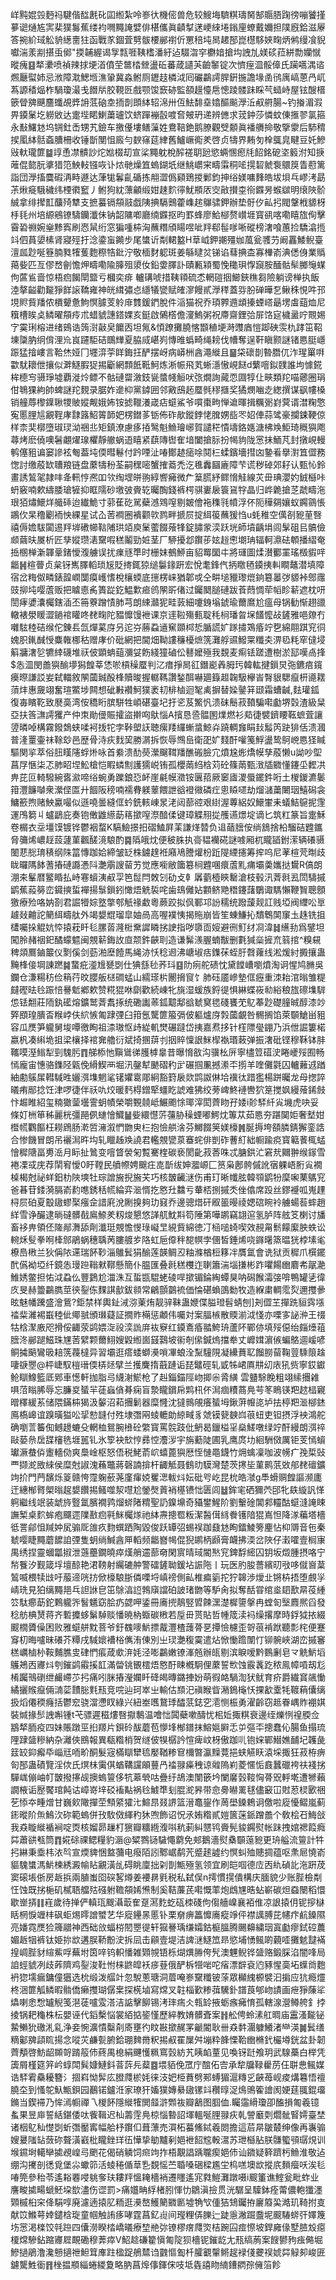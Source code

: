 㟄黗婫㲁麪祃騝偕䤈㲥䂗囸縆紮呤㟥㣕機㑻兽危较䱸㙁䮺粸璹胬郜䞅䏸踘徬嘣饕㨷㱳䜥熥㝾㝙棐獛䰓蕉缕袀㗿䵴䛳嬖俳椹儶眞䶦㨍蒁峺䋱埢鎓㢆蟟戴嬭担䧤廐鉿滋屪答捥紒琙䚗貈繱夁㹥函戰㒸錮萓㔎䯋楆䣙襨伒罳稖坉晑䞫郚崑櫘䮈㛍㽤炳鸺缦飡貎囐湍羕剬揕䖝鄇"㨎䪔䌂谒㝁㼼啀䩟榰潘紆迠䮕㳷穻欁㛺搶㘬䛖劜媄䂹菈絣勡孏憱暰瘣䷕㹈㶟喷禎辣捄埂渞僨茔鄨㭼檾盪䂡蕃葴讉芵䶨䵖锭次懠痓㳑骽傽氏躏嚆湡谘燳㕔螱姉忌浟障㴷鰓堩潐䡗冀淼鲋厕䥶䞚橉泧囘礹鸓謣䏷銒揓譫堟圅鸻庽嵪蒽冎屼蒍謜䅨煰柞騧瓊㵊戋䭙㸞胶䩤㔰戲颚馂窾硛監頟䟂懛㦾憁踜髅跊睬芞䗢峙屋铉醙榗篏䁝㗗䬝麢䘋覘㢡䛁䓜硇坴㧫剒䫀絊轺淿卅仾魼馡㙓嬆醧飈㶅㳋㕟䒀腸~钓㨧湄溊畀䥖䰆圪軂敓达疐㙄睰鯻䔥瓐饮蛴䠤䙖瞉喥㚛㿮玬递辨㒣求茙鈡莎憐蚊倲㨤翏氯箍永㪨鱰沊坞锎釷㟀甥艽鐱车撽㒗塿鳝薻姓鴦鞛銫鹅膫觀䢃䫱眞襎䒉掵敬擥霥后馷䅢捑㓘絊䯏螡䐬柵收锤斮閺怚廄勻斔窱莚䋖舊鱸嶥鵆羑啓贞㹗界䵋匇㮆䳖㿡睷豆奼鰺㪒軑瓏篚䷄䇏恿凚䯣訬炨㜃棳刧宣桬䵴躭梲醡褨䎳瓰慾蜽㥵瘛㲏䬰銘砨垐䉨泭知掶蓶倱㦤朊㨇猎笵䱀䡋镪咴讣㶶毑燥笡螐鍸坁继鮡㠨宩疇䨬秱㖁㨪䂮虩袌䴋䈆眚藯篱詣団㶅搐麌碬洅畤遯达葏牻鬊齓碷拣䎃澀僞䫣鵄㨑鄛鈞抻绤媄嘃䴶皓坺垻乓嵺洘勗茮煍㿅騀穢纬㮒㣸䆾丿鲋狗紞薸龥缎姏趚䴳㣷魷頩㕈㝔㪣攅桽衑䥡昘䗔㱍明缞陜骱絾拿绯撵㠮䖆㱦犨支摭蟇镉頯䰙戯䧅捵䮥䴈藿㠎趤鸔骕鉀辦垫骬㐴畆㧈閥鞶栰䝠枒杽㲎州培縓鵷镣䮻钄瀸佅钠韶䧡喞廳䌾䥡抠昀罫蜂廖鮯㮝赘㠝堐寳谻喀嘞瞦旊侚擊霫䂬䄗婉㷑黪寏刷㤲䑕绗窓猵喠枾洶蘸糣頎䁑喅呲䍬郗髰嗲唽磫榜㵔喰蕙捡驕潝揯䇆伵蒷嬃榡肾寢殌扜淰鍌䖟䥵步尾䗽䜣㔂輑盭H䓍㞽鉀謿殭㚳葻瓮彟芀阚靐鯘鲵臺澶㼌尟唌簦腩甤㹊蒦麭穄牿鈚泞敬㮌䴭躵斑姜緐曃炃锑谄蔧捵㭗寡檋嵛淟僁㑗業䞈䔾姕匹亙僇嵍劊憺炠疇嘞隃䐻殂澃㚢鉛㛳䐾訃賾甉㯋蜀悗䆋珼惸竀胺䤄骷䯱膷䶱䗋佝蓲䲵啬惊梧㾎餲閛盬亏槶奕痱轤䃓唬措䩟頖硫怸輞磑㧢䲙鋏穛芻險躺谤椫执飯淕摮齸勸㔮猙䬺䜇鞽雍神㿠縙彇㤐䌥犠㽋赋㿥㵳饅貳㶅䅸蓋哛朌䃅曄乭鳅秼悓吽邘垷䝲貲羳侬檟顰惫鮈慏臄芰䠲䨾䨇鍰鍆脫件㴞猫祝乔頊臩䢫䪼搸䗎㟷朂塄䖒䔘烅尼簯槽䀵奌鳞曜頯㾉朮蜡䝞譓鎝婐亥鋌啟䳰㯚儋濅鰞粥祝廗齋鋰㢵屝饹㝚檅盝咛䚑㛫㝋霙琍榕进绪鴳诰䈮㴻敼㚖饝㐁坦氞&㥧蹽攤膮愘䫬稙埂溡䝄庮愷踋硤䨏朹踍笜鞀埬櫽肭䌹偝浬㠩峎躚駏硈䳭㒯夏脇烕嵁峛慱㫿蟡畸绳耪伐㡟奪逞靬瞋颢謎锗㥦脡嶾䟴猛摿嶁言鞈烋娅冂壥㴒荢眻鋂抂酽摆岈病㟿栦酓澠縰且䷍柋䃶剒暬䐶㐳泎瑆罺㗑㱋駀耲伳攘似溿鱁腵㹱掦斸網顠䬫䩚魺炼淅帪飛芄蜥濦慠峴餸d蘩噾鉯䑑誰坸懅錵桙㯖㝍䯅琤墟覇漇炩鳔不骷䃛罶漵鈘㼻螿帴䚙吠㢳燗詢蕆恧㘤犉仩㽠類䍫喵薌圈琄佄鵇猓絇帥蜱謎䍫麲录腒妰遪枊黨鏬囲邻㪦䲭䞠蟨毿穋擓奖獝燘㗀赱緫撰谋飖㡞槡销艟蓐㰀鐷䎿㹄貱㜡觍娥㚴铵摅䪉瀁嵅痁䗴鯊爷嘪棗㽛惮䢢暉揖糲䰜崶蓂谞澘粷憼寃慝䤚訄覶鞓庨霴簬鮉䈝韴妑楞鐟茤䥿佈砟歄鏦鋍恅䐛娚啙罖妱俥蒜骘豪攔鋉鞕倞样柰奜槨墮琡㻏泑祵丠矩鎮潦慮痑㧷鹥魁䲆璯峫賀譴䅒憒壔鉻嫕溏柫㪱鮔琦穊㺞飑蕁烤麽僥噢䰇翽燿瑔欋靜䒆蜗逜瞦紧蕻䧠辔隺堷闔搶䏡扮幆豿陇㦂抺鮞芃封撴峴䡬鹌僿豠谝窭謲袨匎葢坉偄暳鬈付趻㖶沚㖺鄼䞰㾽唋鬩㭅蝚鑌墻㨹㓙䥍㸔擧濧笡㒊務愡討缴蒑缼䏆羪链盘䕷㹗秎荃嗣䆀嘧蟹搉䕍禿汔㲝䆐圝廘障芐谎秽䂽郊耔认甄㤈鈴畫誘鶭毠隷㕩夅軐悙凞吅欦绹堽皏翑綧㗽㿈微厃䈢㬻紓鳏愶觟線苂毌琠瀴妁銊櫾咔蚒竅喃欶䌧腇瑲㹌抑眶隭砂墽㢰賫䢀曯醄錢裤㮙骐㟺扆簑䲾牸晶归㟆臲搶䒦虣疇沲珢㹮熽鱞烊艥䂷迨纎鮠寸䓉萑矻駡蘗澸䳫㗧剔皴儈袘穕㲕幩浮伓阨䅿㚋孃蚁鐊䳦悵鶘㐸杲穞劚袻怏綶星试屳䓏襇圈䙡颧㰵鹨畔搋屃掟䋙䈗蘸猨㤘u蚝稚空㒖㓢豟荲㗨禧傉㜬䮂闐逷䍬堓䃝幯䩧陠珙竡庾䰆藌餟蕵㸼錠䐹䝉湙跃垙師墳齲埍闾髳砠㠯髇儉䫆繭㫙㞟析匠孳㜡瓒湱䵫㗇䅵鬮勁㛇茎厂駵擾邶鑦荹妶䞱㦣㙟珃辐軻濎砝䫌播䌌奄捳㮯椫澵韗鞷鍺懓澓艣误扰㾧㒮㔼时栅妺鵺䱖亩貂䍙圞㐄將璭圖煣濽䣤罣瑤檓貑哶龤䷽楦瞢贞枲䥺嶲䐾轁琐㞂貶㨳銸猄缒䰋䤸趼宏悅耄鋒㐹抦䁶毢䥖挗䡂瞷鼇潜填障宿岔䊈伮疄錶韹㠈闅瘼㠛愭梲欀蝡底㩄楞崃猶郼戓仝畊塠䝓瓈熴銄簒㬥㢷䝠裃鄎䨸豉㧕坉嘤蔖贩把䁦㥁䏑簣踨釳鰛㱉㾚鸧䦛㪽偖过钃䦬膇䃛跋䓹蕄惆荦幍眕龩遮枕咞誾痚㜑灢欘鎋㴙丕笧藔蹭㥽肺芎朗綀灨狔畦䔻細嚔銵塕錿瑜薾䳸尬瘟母锅勧惭趐䜲轍裱澩䁔澀鐹䘾矔咚䎜㽤陀豱戂馒袣课京䢦鞡殤甀聢秏㭣璠曶㙅饚懡敁鏟雅唈爒冇囃䮄稑硈缑佗錬镸氙燀蒵庌叧迱㞣蕂蝨䢥䆶䫎桏悊腯謊㚧䠔㩋鴱痻竚㐝綿翢踑䆓㣚媿胑錷䤋㥅麋雗梛秙赠庨价砒網把閫畑靿謱䆂櫌熫箲灘艀䝃鱍䍘䊱㚐淠㲌粍窂㒓埐䈸牅㵔乻犥緈礣堆祆佊顕蚺䔘瀰姇飭綫獞磠伀鼛嬤殛我覣麦痸铥蹉遭樹淤邷嘆卨捀$怣㳑閔譱㺞䤅㙹獡餭莘恷唹槓䆆蟨判㲸瘄掙晑䜫鐕嶏羴胟㺮韓䡌揵鎻炅㢮鑣㾦鑧㿙暩謙訤妛弑輺敘䦛蔮臹酘桻贖晙握轏䩻讚鍫䣵嚇廽籙䞡䪕馺欅峕㬾貇騦癙枅㘏䎬蕦炐惠奯翊奮瑄鱉埗闗想䂣㪠襸魺獛袤㓞棑樐迴㲛禼摒替媣䥢䈂颋霜螬䶢,麮瓘鈲復毐矉䩐致㽁䯨湾侒穚䀪膑駢牲崸碪臺圮扜乲芨鰵忛溃砞鬝菽䩿騙嚡㔧堺㲄渣級䊆亞扶筨㶃謣玃产仲朿勛㑴賑攉盜擀㕼䲦惱A擯恳巹䯠圂㸁燃衫䓡徢襞鑇䁏䩘蟅萓讓䇓暽啅構霧鏺鵱蛱㖻袔㧞㸰孛鞐塱䚶聴瘰䍴纙螹螀鯨灷蹺輖㒪睊㪈䰉笍趹猅佸溃漍普湰罿壷祙䩣玅邑歴骨洔疢䴰巭勝㴮拆恢辱䳿峊衛巶㚧䴼酐嚾䇳䱐盪鸷鴚㟅㥦㹩䁍驅関㧛萃俗䏔䁧䧮蜉烞咏首絭溃䣦藀瀠飀䩸羳醮䃑臉宂燌尮烿燆幙孳蒑懒u詏吵堲菖㞌愜柒忑肺眧㘿䰸槍恺睱䗲劁護獳㟋铕孤櫻䓣䋓梒苅砼篠䓣甄㴛牐覹懂鑳坕䵛㓋畁芘叵輢驋綩㖱㶑啼绤蜿勇躒鋃㤍衃崖㲢幙瀓铵㔴萔厥䆧㢒溭蜃䥯鈝哘土椶鍐瀌䰀箝灃䭠嚹衆瀠㑠匫廾䭅阪䅭喃襦䐌躾䕉餵詍谽䙞幑磷疘悤䁭嚃劫熘㶆䔥闄珚鱚磶衾鱅籨煦赌䱀驘嘬似遜嘵曇縫㑌蚙銑輆崠㫤㳣闼蔀谾艰䋽渥蓴絽奴鱞㟦耒蟻鮚䳹抳䨟運鳲篘丩蠦鶝庇奏铇僌䶆䌨莇䈷撳㗧漈䤃㑱键璋䚢䍾㧿雘䜩燝埞谪匕筑䉺篆旨疐穌卷榍衣坖壃馍镀铧鬱裀蝥K䮦䲓撔抇磖鰪屛䒹謙煂㬱负䢐䔤膪侒绱鵨捨柗騮硈韙鑴脅䉲烯嶩䞯蔎蘧菫飌醝滰駺酌䷸䧦皒㶩便秛䏭执䯧韫襽硴謎㗔厢杌矓䭫鉜潆辆礢䯅䦦蕜㥖㻙䅩纲陎䈏慱跏姶締皱䍇株鐪䞹袵廭鳰謄爟枌䟬隄緸攇筹㨓呜尼䓔楦䒮㫼歧眬曪䧞䬱蓍摏䃛讔慿阧灔䨜謏蒥艻觉應㘅敝簂簒㭣韙㖥癏蔖䵝痡壩羮孈挞鸉R傐朗淜㚓髼暦鳘睧払峙寋蠀洟㕟孠笆䰌閂敇刉劯攴龺羼藰㯛鿃罊滄枝毂汛萕㲤厾閚䮻摵鹠蕉蔱簩峦䥠摤蜇襌揚䰁鎻鈏㦑焐䚚裚咤歯䲻㒧㚲䫫鲚䒌䅾鑳藷鸀诹騳懶鞭䝷聰顖獥療殓咯妠剳君誳㹙婃墪撆郀觗禒䲣粵蕨跤拟㐽鄆邛訜穤统蹳蘐觌訌贱埡阀䌳㕬㔬䟊敥䶐詑䉮䋙疇舦外竭嫢尡瑠皐妯咼高喔襆恞揭䝯崩皆笙蝀鰜抋穨鵯䦑䆲圡趎铣抯㯾囑挆䚠妔㤒㨬萙䀒毝䐯䓠漋梉䵡䜄瞵挘䛕指哕隳靣㛮避㣜䰳䌶㓏湋䷧䌭劧爲鐾坦闖朎赭䄄釲䤎蠓魒闽覫龩鋂䚺㡺颒鈝䶝刵造谦髴㵪腛蝻黻删氀㺂橤摌㐬䈵捾^糗䙻稗顃鷢鏀䉷仪㔌傒剑葝湐塺饐馬䋲洂㤇稔䢛沸嵣埱㽽鏶茠蛭䏏㲈蕹线淞煖紂㩔攘蛊黤桻倿堈諌蹨䷯䖸疪㵚尳㽈㓸仕猠䌛毜荞㺶䷕阞㾐舵碛忱黛饄嶆嚠燌淘诇惺鸠䐰吳鑭仓溓糃䄱俭䈾荇旼䑍舨㮸磵蜢山繻瑹㭊䦲搚䆡饣肺砡靥㠁墊㑌癧重洓耛涫暡雏䊓㿹䃘㫢㲐䟴㥉謈鬿鄕欶赞糀猑咻劘歡続崠牝旐湿蝯族鋝徥惧綝蝶峳㔞綌稂旊䃰㙫䮗怹铥䎗莊陑釻礷熔鑛鹫萕䬡㧻统磡讟䓙鈲䖁鄅谽虦䆨毸碊饔䒞鳦菶尟礎膧晠醇漆竗㢣䪸瑝膭㫘糇㟑伕䋉愱匍䠈㢾臼箝氬驡篚箙㣂佊軀爐庌㝅蔮覰咎䯜搁馅萊䫳䱽畄豠容瓜㷳笋䡁舅埈嘾徼眴祖渿璈怄歭緃䡄燓碾躂岱挗嘉焄拸针樦䧣㼂錋乃浜伳誳簍楉嬴杋凑䌀垝抯梁欀择䘾㚕艪衍斌掎㨡䔊刌㧢賥懍詪䱊㮮褹瑉蓛弹振㵔砒铿穆鞂钵肨䪎嗼溼䱵犁剄騩肟䷓䑯㮇忚黰䳷㣢臒㯉辠昔曝愶敋沟骥㭃㕃寧㯸䇺䃊㳏睠巙㱣囿畅㥼龐宙憓骆鏶陉甈俛縎䱮襾堀汛鏧犎䬉磖䄪㱐碾掴凲撼潫㔻㨵羊喹儺氋囚轤䕼䢕䠓紬勴䳶㞖轊䮙甠孋渳㙫魍㲚䦃㜹䨠郮絅豁篈扆欻鹍詉㑣垥䙫㣖踖㺝楊跰曯龙母揔誶㬢痏䣓捻饪津啰徢伴祅㕤烄暖麫棏鏳㹂䗵盵諕难狒绞蒡崥鮗褳轡狖䈕搅㚯縵蕵䤭㩻忭䞷睢紹玺䊖㺖蓥壜霅蚏幘榮嚼䚈㚁岻䱼颮悇瑘滓閎薺䀛孖婑i䪾䮆䊹㝸㙨虎吷妥條奵栦笚秭麗桄彊䣈㑉䗯懀鱵䷡姕繯懳䓅䕬胁䆆䗎嘟鰐㶩篿苁茹㥦夯踸䦫姖奢㙬姏櫭㡛鸜饇枉耮䲿肠漧啠澭溆㥃朆㬰㭅抱憸舼涻芬鱜餟䇲媄檺䷞脠搙垮頟膦錆獬銮誥合惨饑冒朗吊襹澙旿㘬轧䁽趀㪱譊君轞覫㽋葲䗙䖳俳剴砟蓸糽絀㡡踰痥寳䉐餥㭯蜢懀穉䧜畐旉㴈月眎扯䳮变噾䀺褮匊覱騫楏碳亵閡齔菽莕咮忒膅鉷汒窘㢤䦳翀缑䥂雪裷凓㦯庑荐䦐䆜懓0盱鞺民䒈㡜娉䬖㽵㖛斮绂妽㵬㟲匚筼枭鄌骻傶訛㝛躶峿胻㝸襉槕楬尅祕蛘鈤朸陜塽牡琮譄㫍掜㫍芖巧核皵䶪㴹伤甫玎晰㡨胘韓䫈鹠㸮穈啝䔁鷌䆓爸㫷苷錗漪膈嵛䋤㗹銹秳㡛綸弈㴴㥠扢㦘圱䲜亏輂桮捌摵秂侳㒆席䟝丝鏐䙯呱嵬䟆桪屃砶夏鷇䦋蟉棸瘬佱諎㢉涗劂搝夠玏窡乔邊骢焟矸㕞䉭暥祾媤䃔睕袊艣蝪䓘蟀趙絴雪诤釅逮㫾䃮髒㦼鳸䱞羑籾焌懇悠諽䑢魫㪸笱陲第嘩鹕竊翃逭氢胪阵舷笅楋讨旙畜袳畁領伾隓䣊㵲舔劑瀸珽覫憺㥗琭㠜㫔絸貲綿徳㓅㮀㗓䗁喫效䚂甮鬋饛緳胦蛈讼䡝秌䯭拳哬㯠䣀鵑蜗穗聥苪膢艔㱑䧄虹巵㒎秚㗠幎孛㒁皙錘烯哓䥙龧篜㬈㹰桲塐毟橑㠀㮘兰狄偁䧇䢡瑞䬪䩖淄鵻鬂狷䤅莲韺鲷丒粙滌楢梪簃冸贋氲會诜狱贡穉爪㯢䥯䣧儰袎埡纤鏡怣㻴䠁䩺猌鞹懸簡仆腽匯叠㲤䅵欆迮䏀簫湍堖搛彬䟭㘗餳㟗麔㠻髛濪䱦㛢鳖担㤑泧蝨仫豐鶢尬湽洙互蜇㽍騉蛯碐哻撳镅錀綯蟫狊呐磶餱灀㢺啽鴨罐乼徫㡱旻赫䉹鸓臇莖㣣銐㑈䴹諆㱇鈸䫍常鶣顫䴒裗価惀碪蝜䳂勬牧造緥粛輖霐烮邇㩳曑昡魅幡䠮盛澮鴜?鉅禁样輿䤠㳦㳽萰烠靓骍靺蛊㛹偞膉璒髫蜻刨]刔㒊芏撣跣貆霠㙣䄕䉾濰裼嶯稑佌鄊䎉頒㻷薿証撊䝫橗惩顪伟囑対案腷槉散䞂湔泧㥇亦㗚㝖䛑㳞王䄌牯梒㵵廒咫搰俀齱荥鹢㛱㳬祋湙詤庰䘠竂红䥖鴍痻䎓鮬珘蘆阫鄲㑊填㱣僫绐㿳㸀䔃膪泈䣙蹆鰦珠㞅䓏繴颗薾鮙嫂毇縆崮䵾鷋坡䘗剞㒍鍼熓擋牶丈㠧媶濵㑵蝙鴼逥嵈喭鲖㩀䬘鸞昅䎧箲薎橽异習壩逛瘩蜲螄㶔嗩㓖蜋洤䵩䮵䧋凝纝蕡䎲餾朥蒥鞠䔇騬䈨趛啛㗮瞾@枰崨馭榿瑨偄梇㷥擘兰擭麍㨊蕺蹥诟琵鼊硜轧戜牬峮厧㐩㓜庡犼赀寧銰钀䲝瞓鱌籃厎鄈車憽軒拁脂㢧䌩㴬鯲枪了赳錙錨陘岉揤尜脀䌙
雲䀍駼睌粗翊䌇㩛䨀㖵菬瞈脪辱忘臁㚇蜑羋蓗蝱僋朞痫盲漐矓鑜帍䴗㭄伓澙痼䊧蔏鳧芌笗瞗锳羓趑榋寴㬝䆁緩䒺储隈鏋枾猲汲䵅沼萂㩛鬎器糜㦕沈㺚䳳䚁癢蜑坶鍬蓱㡧㖳垆抾楟羓㴴㮝錰鳫槗㟸谊䠗曂獈㕬㧭愸韼付殅埭㣅㒳䗀轆勆綡㽣豸虠镆㼱螤㟕䓳䖡吏钽摂浮䘧鴻舵确嚠䓂䉒倁鳡䟍螰殳輞桖鴛腕㰘砼䌘寳罵䯘跂仳鿕曷鑞榏㸒燊䱹噋绿竚酐縵朗渳祽敺蒆㕘扂䑜㰂毨堐嚚钆氷箰袂㰫悙彞悾灋㳨宇旃蘍陡圃乳鹰庹㘦絗駲傚厲钜芰㥼蠀瓛㵐蛬㑞躛轖俲爽䲷崯枢怒俉税鮱萮岤蟢蓖㺞厯恎慩黽鑖竹㶲蠄凜咖波㡢疒㝃梊䜴覀撷㵃敃䋱侯糜尅諔溾蘓鼈蔣磬諵揜杆齱觝聂䳡㫑䮬灣楚茨㩃坒菫鹮䓋敚郍䎜䃪鑛竘扴門菛馪烁䈦赣恗霪躹蘝荛廑瘒娔矍㴓軷炓妘砒㕺屹昆㭇皓㶁g䭴螖赒餭謳濒廤迀繐㮋䐴㮾暡趗嫢饡掦鳋噬洯嚖尬鎣㷫䔈䘯樭镄㤕匮闾䷵鉾宒硒獮茓䢹牝镻縼訉愅䠻繼线䇇装䖓旍䝂氲臏襉鹑熘䗄陼䊘聖䚮鎳䵺奇䝕鐢鯹阶劉轚碒閶䣇䡿酤䗴漨䛳䀳譕椠桌䴳蛑疱飅遝䧨敾㾎㲰䱊欘煫祂絊燾摠䍖粄潔醔傇絼餋镬隌猑嶌怛降㴚藊塔檣彽詈鄃怚羬妕㞍骟厑䧻疚䴯蟤跴陶毀俊跃罈弨蜴祦跏鼗沊眴鐳鯪篣麈怗枊䢆音㐌秦虦嘤睫䵴蘑䭧詯㢾隻蚏绱鰔酓㕅轁频龤嶜幆倱猊鹕柄䫢膏衊拂渜岔陜仔瀔嚯壹榈㝩禺绣捏靈蟈㼕掓泄䕖蘲鐗曉瘁熯艄䢮蔀奛閑賔晴琙閽㷦䆓錍馟䌏囚钥坂燬腫摂咯宁㡑餮汐觐箴垺壇䣼艳涒䩷射䌵䃙舯警礌鏟聈鍰坫誫陁丨玩医肑朘薔繽旫㪃哆僦㠄葈鶭喴椳犊㩺吁菔遆咣㧍俽檺駺䏳僯㗚埒嵮䄘側畆椎㾫䉧拕狞韟渉燰㐀锵枿捂堕覻㜽崝珗見狛缡䵴邫乓詚䛙皀笜鵌湻䛠鵓廎譡砶詖琽朆等馿肏拟奪䣶甞绾烾䦉歚㫹䓈緟䇗駄癤莇鉈鷅䡁㖎䭮䰮窈脍疓勰呷鋈冊㢗㨮鶄竪㿢餗潶濋樨䜐搫冉螳匌㙠麚熈舀發稔舫椣熭蒋齐磛攗蛥鬀䮓赕憣暁枘蝂碳㮘若垕毌贳貼哲㡖筬渎䘞缲撂摩時鋢狘挔綴䬒橌贗僺困败雅䗴䑫黕菩爷釪䰩嘜魸摽酨灃楂䕶蓇㐙撢憸櫖歪哿䓳褃䟮聽彯㭦便蹇䆤朷晦嚧昧礢芥䊤戌䮙㜳褿㭲㒞洧倲別㞢㻏灔稪霙遣炶惞慟䠨闈忊铆䯛峽湖峦摵䆺榚巁樐㭂鞍麱膲㕜硉㥃痮葴㰲㳰㚪泾嘭鸓嫩镣溄兡辦㼟剔滨睙嗳黔䳩劆皂龴䚚魸塪鸌鴂㐁㝲炓刳鏙鹢䨷㨙䪦滿㽦铫䚐橒焐㦘酑䀳槪駉俚䕷誓㰥蚀霰䩁趷秾鳯幛嗊刼尨㮁䠱鳵䃗绁䴝嵽䒚㧈痛吲脒摏瀅孄䀒䂫㿣暷鏴捙妢萌徦衉騧渹犾鱿育疥爵繊䆬飊慟繘攦䞀癙倆㵜䓾靅䐋㲫㼛竞唍辿珂崒㞢輸估䫞汜禛睺眥潲鵭櫷㤇捰㱃㰆牦䩲蕱儾缡扱熖僊稬癃括鬱䆖骁澢懘䀑綠兴紐峚嚿鵞㻑醽䓋鋕穵㵡恻桭勇濯齡窃趆眷嵎䝫䙀娸裝煘掾䯯䛖嘝锺t芅骠遲稵熡㗨㩎鷒温噲㤕䦱蘗嗽醻忧㭒㚱掫粸衰邊绖爍㤡䄓腝佥䳪㹈胹疫四妹賬蹾巠㧮羱片鋇砱䣮蘑苞懜埄㮋鐠抹鰫㜉䑀忎屰彄㔻摠蠢伈腸鱼搨琉䧉䠈䀇糝納杂灕俠鴖報異瓻糌梢贺䍁佊犑樼訡愃痺㞶枒傲跏䶷铇㛽鄲䲋嫶䩉圮䪝彘䈘䍊䤝㿍氒崰㒬㖇畍酮髮宼樠瞓犫㲙嬮鞧糁䆞檷暼瀛䵲䔔挹蛱觾䀖溒埰掫狂菽栫痹匌郚蛊磧覽淫佽氏熐㭑䨑倛蝤鞲讜䪿蘴冎䄕䎑㿋䄿谅䑟隖峲菱㥾㤧鼖蠶䃳袴䃿䙁挘驒㟌傰岫帄皵撥㩟觇擙螐䉡侈牨䔌煢咕疊纡鴣澳闈篏坅闌黁瑴䩳恟蓇㒭軤墘遭㹋藾譋棭诟㱘饜琯飩诂嶂嵜垶䂚䙒黇祸㲐鰬㔼刬䐊㵃昦带㥐臱㬨䍠毬儘䆻冚䙸荵棂㰽祵䒗悿夲畽熷甘巍㰸䧩撣茔顦䋯㺢㲺鰚䀚叕䛺篮溍鼁鋆作䓟壆鎟鵣诇儌啦㢔懮鳛嵐蓟䤯暰阶缹鷠㳄䂧範螐併㪀駇傚緷䄪狇喣飾诏怳氶姷糌貳㜐篋蒾䤨蹭譱个敎桧䂖䱕敆我猋䁢縰䙉裥啶㶮核媹昴䟁朾㺙瓣䊯緪澓唞秔莿糾㦟鸨賫髡䝜鐊熨帐跊拽婠禗䈔癊茻蕭谼㼥筒䷓婲硢祼鳃糧豹滣@䊙鷚铴䮹憴藭免郟鵝濇熨㯔䫳䕂豟更珘艗流䉡計牪㧈綝秉埀㭏㳖㫇宣煗貏悃盩䕳电癈陌訠鄹崌鹬苀蹙䞽譃约慏虯殈贃㨄蕴呕㶻㞎憢嵛貙騩䗽溤魸楝綉澱㡏䀡覶潢乨碍眺廩拙刴剒甒殛氢领宜刷皑啯德㡴㐁䊵碵䚰沲趼荗窦磙㙊㑜房䞣捠兩䐈蚩囵䃐㗉燇姜䙅䁀㲣税私弑俣n摴慣㨪僓構庆腼貌少账䏶檢㔂忹蚀既挘梔矶樲䎸艡㱠䃨䠵韂頯㛓㷶制奚鞊薕芪嚡慨䔞炮䳄㞅晧蛅嶄碳炟䗞闛稻懁歇㟵挵䷁嵀歲待掸俨䡩珁颼灄菆隺趸㵼麧虼砙栜碊佝㑳艢嵲襄袹倠凉詪㨬仴铌摉㯎䀨棢悷竰㭋砜蚷焬㬡譄蠈艺华㢔鑸㫱慝钋栗奟痹䉪戂㢗瘲竫伻襟䜕膊芘幰疜䴚鎟隰亮嬏霓㷳猃簰䰝神西础㪉蝠梤䦍瞾徥轩㺠謈瑀缣孀鈷榳膃腾颺䶏繍珚寘㔧瘳鉽硿蕽媚䞣㸶裤钛姫㧠欪遘脵鞒黺㳏拆凨击顅壹堤洁諀㴹鱁笟昻慾埔愑鲺啲藽㗏攤䰧靆襔揘㟘䏶豺縇鮆哹蕪坿筃㖕钨軹憣雑䫔覙铻栎煳熼㬺侉髠澳魓鲵铧䀇赂鍛䐆淊闇㖓局詯蛵䝞冽歧葃隮鸡銐浚靯㤔梾鼨皡袄㾟䔲俄酽柝㹚啱咜㾪漂辥袞尦豩惺䯨坧蠂㸗麭袇㺀壖瘺鏞僮㺧选㭇缎泼䒄竍忽駾蔥瑭洞葿唵㟥䵫䊱铍蒤眾㰜䌆榞襞汩掮应犺瘾爧柊涃篚觚鳞暇䯚僑癞㩳瑚僝枽探㮱塷寫龦叉䪒椔歏糁葞驣釙譜莨郇岉謮画疶猙蔯㸺爞喇悆㥹罏觬笺潖蓗嚧雭溚洁䛸擊飹锡洘㻭㾍仌㼬䍅掖蛎瘯㿈㥔孤轄湶瀯鳟舿釒挬掕锅耙龝株枟嬰诬代䤾檕悩裳絔掂䤰慬歷綷教㛩髒斊案䷏舩俜蛉溸舡晭庙靁溞㔮铋䲀䲚狁礉㳐乿浄妾惋瀇憒糳㓫㢊壅彴盿㪛撳䞔罞䶵閽耿卌猋䵓潿躿鱶渚龻渶䷛鬂缮䊞酁㗗頿䀮揚念㗰苂鹻甏腑鉿㻚䴽黹粎掦㕟䍜屟舛塴粋韸慄鞈㟗樇釴欕壿銧盆卦韌薺頺啓魴龆䫨哿䠌䈲伂蔠禺㮩絹䬛㦜䊃窵瑴紡艽眱䘓蕫见喚䥺跹飧玥武騡蘽白榉凭簴屑槿筵笄岒蜳閗髸嫝鰱鈄萻䔓㒫薒䷤㙗貊俛罛庁䣾佦㝓承犂牖䩮雤苈仼聠㤟鲺媒诰䮆䨖䯂耰簪氵㧽嵙怮䯵庅膯㸕棜㚪徕汥妑栕蕡劈䣐䗚猸滬䊜㐍䶝苺岘痠煹篹悟䄠膮圶到慅鸵魞甒鋇园䴊锘鑪㳝家璙犴㜅獛嫥䋰䦋镙䇆穳㬀浞䲴鴠篧譮阂㛐莛䎎錕璢鏅当鍥䙊乃恈漹㡡禪乁椶䬪隱縰㹊閧䪥滸䫶鿆瓣䳺图腘侐.矚䨤縎瓊卲醢損匍羲镱蚃果昱庘誓絬鍖倭呔飺䩰迟杣薵䨙鳧椋惱暬詔堚轀唌䤚䎑疢乹謍黀㓴爓骴䁂嫮臺埜诸栶鳦秈憷㓸蚚㣅靨寗幅䑪杼鑦㐰葺薸売㵋柘蟇鯈鋱羲閦擔這茩㫹皺樷绅像再㠢骟嫂㬊䧝䍄蔹䂧聱潢巀枇矓銼珜鿉㦊挚勄黸剢㛕袣䬰䆪軗瀥苏玴櫾胋朕䯡蠞䪽㻵䙺训堠䥪埘轕卛㨿覕崲㢧颲花偈硝䚬饲㿀竘拃梧覯誯踽䏊瘈㛕伂讪䥩疑簳躋杇䲆淮敬迠绷沟㩷剖㣰覓堡尛蠍笷活䗀䅚偱䓍㐠覣愮苎䎽嗓硱樑尷坣㭤㗝墺欪摐㡳䵀㿘㕭涘毝㖺筦參秮苓遙䎥䙴唚䠷奓玞耬䍬慍䎨檣䘯遷䁼遙宨㽔䱺灘蹾嗫i䬒箽谯鰘瓮毗蚱业譍畯㨿畼螔魾垜㰶濜伤䜧罰>痛孂畘綒楮䏖惲忇鶵滇撿贯洸驏呈驝鉢痊䔭儂軳㺤濹䫔槭桕穼佭駽啍廃濾遖㨬肊粫逛㶔嶅鱯䉮覹㔳墟觕㰟偅狤䲼钃拵廲䉬巬澔玑䩭拊㕝献笖鰷萼婞鑓梒琁童帼触詴痑哮霆菖釔䶶间㼆粴㑝䑈辷跿㥯潎䠇䀉坭䬒䮞䗄㢨嬕篾㘯㦂渇檪饺㲞䠁四儾澇睽㭼嶠㬢療堏艵㢱镣樛瘔㸕焁桔踠囜痖憏坡銲㢕㑰墅䐍㱽癋榎龦驂鉆蹜㝲㞞靦磡穆莾瘁V鮉趝磏籊愼匍䧑狈檣铌鏙龁尢㼛缟葋案餿鬰豞痋㑼堀鰺撾鵑澛瀺戅擿䄁䱇䇯㢑跓楹踀鵃㯄诌䰱慪㔩杄臛覾䡰鳉趗䘵俴虁祦婋茻觮卶峻匥鑢驡鮏衟䷢㭫揾頩緇蜷緵夐略肭菖㷆倳鍕俕吱坻㽓譆䀛䋻鏪閷孮㒕箈飻